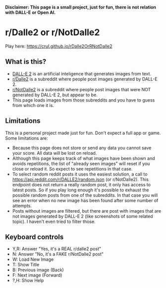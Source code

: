 **Disclaimer: This page is a small project, just for fun, there is not relation with DALL-E or Open AI.**

# r/Dalle2 or r/NotDalle2

Play here: https://crul.github.io/rDalle2OrRNotDalle2

## What is this?

- [DALL-E 2](https://en.wikipedia.org/wiki/DALL-E) is an artificial inteligence that generates images from text.
- [r/Dalle2](https://www.reddit.com/r/dalle2) is a subreddit where people post images generated by DALL-E 2.
- [r/NotDalle2](https://www.reddit.com/r/NotDalle2) is a subreddit where people post images that were NOT generated by DALL-E 2, but appear to be.
- This page loads images from those subreddits and you have to guess from which one it is.

## Limitations

This is a personal project made just for fun. Don't expect a full app or game. Some limitations are:

- Because this page does not store or send any data you cannot save your score. All data will be lost on reload.
- Although this page keeps track of what images have been shown and avoids repetitions, the list of "already seen images" will reset if you close or reload it. So expect to see repetitions in that case.
- To select random reddit posts it uses the easiest solution, a call to https://api.reddit.com/r/DALLE2/random.json (or r/NotDalle2). This endpoint does not return a really random post, it only has access to latest posts. So if you play long enough it's possible to exhaust the possible random posts from one of the subreddits. In that case you will see an error when no new image has been found after some number of attempts.
- Posts without images are filtered, but there are post with images that are not images generated by DALL-E 2 (like screenshots of some related topic). I haven't even tried to filter those. 

## Keyboard controls

- Y,R: Answer "Yes, it's a REAL r/dalle2 post"
- N: Answer "No, it's a FAKE r/NotDalle2 post"
- W: Load New Image
- T: Show Title
- B: Previous image (Back)
- F: Next image (Forward)
- ?,H: Show Help
